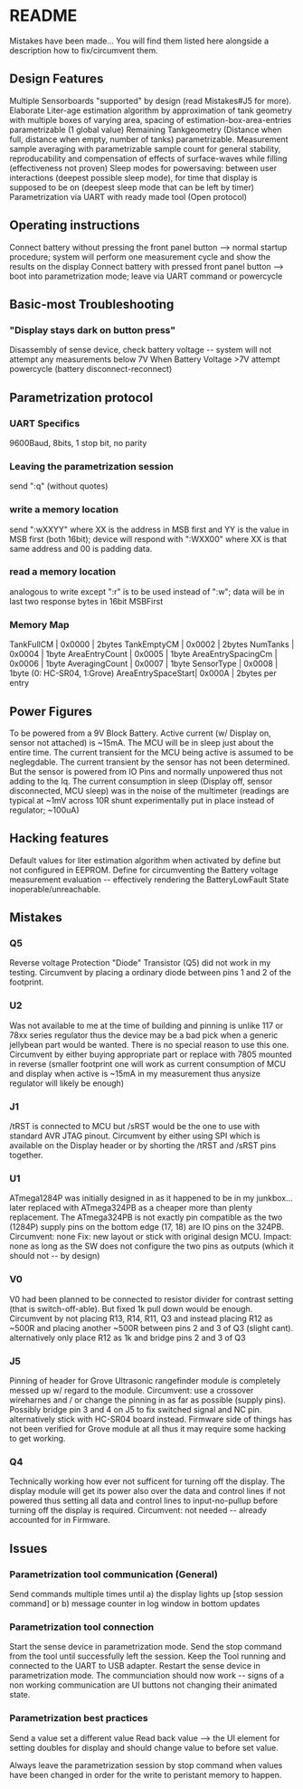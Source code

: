 # README

Mistakes have been made... You will find them listed here alongside a description how to fix/circumvent them. 

## Design Features
Multiple Sensorboards "supported" by design (read Mistakes#J5 for more).
Elaborate Liter-age estimation algorithm by approximation of tank geometry with multiple boxes of varying area, spacing of estimation-box-area-entries parametrizable (1 global value)
Remaining Tankgeometry (Distance when full, distance when empty, number of tanks) parametrizable. 
Measurement sample averaging with parametrizable sample count for general stability, reproducability and compensation of effects of surface-waves while filling (effectiveness not proven)
Sleep modes for powersaving: between user interactions (deepest possible sleep mode), for time that display is supposed to be on (deepest sleep mode that can be left by timer)
Parametrization via UART with ready made tool (Open protocol)

## Operating instructions
Connect battery without pressing the front panel button --> normal startup procedure; system will perform one measurement cycle and show the results on the display
Connect battery with pressed front panel button --> boot into parametrization mode; leave via UART command or powercycle

## Basic-most Troubleshooting 
### "Display stays dark on button press"
Disassembly of sense device, check battery voltage -- system will not attempt any measurements below 7V
When Battery Voltage >7V attempt powercycle (battery disconnect-reconnect)

## Parametrization protocol
### UART Specifics
9600Baud, 8bits, 1 stop bit, no parity
### Leaving the parametrization session
send ":q" (without quotes)
### write a memory location 
send ":wXXYY" where XX is the address in MSB first and YY is the value in MSB first (both 16bit); device will respond with ":WXX00" where XX is that same address and 00 is padding data.
### read a memory location
analogous to write except ":r" is to be used instead of ":w"; data will be in last two response bytes in 16bit MSBFirst
### Memory Map
TankFullCM         | 0x0000 | 2bytes
TankEmptyCM        | 0x0002 | 2bytes
NumTanks           | 0x0004 | 1byte
AreaEntryCount     | 0x0005 | 1byte
AreaEntrySpacingCm | 0x0006 | 1byte
AveragingCount     | 0x0007 | 1byte
SensorType         | 0x0008 | 1byte (0: HC-SR04, 1:Grove)
AreaEntrySpaceStart| 0x000A | 2bytes per entry

## Power Figures
To be powered from a 9V Block Battery. Active current (w/ Display on, sensor not attached) is ~15mA. 
The MCU will be in sleep just about the entire time. The current transient for the MCU being active is assumed to be neglegdable.
The current transient by the sensor has not been determined. But the sensor is powered from IO Pins and normally unpowered thus not adding to the Iq.
The current consumption in sleep (Display off, sensor disconnected, MCU sleep) was in the noise of the multimeter (readings are typical at ~1mV across 10R shunt experimentally put in place instead of regulator; ~100uA)

## Hacking features
Default values for liter estimation algorithm when activated by define but not configured in EEPROM.
Define for circumventing the Battery voltage measurement evaluation -- effectively rendering the BatteryLowFault State inoperable/unreachable.

## Mistakes 
### Q5
Reverse voltage Protection "Diode" Transistor (Q5) did not work in my testing.
Circumvent by placing a ordinary diode between pins 1 and 2 of the footprint.

### U2
Was not available to me at the time of building and pinning is unlike 117 or 78xx series regulator thus the device may be a bad pick when a generic jellybean part would be wanted. 
There is no special reason to use this one. 
Circumvent by either buying appropriate part or replace with 7805 mounted in reverse (smaller footprint one will work as current consumption of MCU and display when active is ~15mA in my measurement thus anysize regulator will likely be enough)

### J1
/tRST is connected to MCU but /sRST would be the one to use with standard AVR JTAG pinout. 
Circumvent by either using SPI which is available on the Display header or by shorting the /tRST and /sRST pins together.

### U1
ATmega1284P was initially designed in as it happened to be in my junkbox... later replaced with ATmega324PB as a cheaper more than plenty replacement.
The ATmega324PB is not exactly pin compatible as the two (1284P) supply pins on the bottom edge (17, 18) are IO pins on the 324PB.
Circumvent: none
Fix: new layout or stick with original design MCU. 
Impact: none as long as the SW does not configure the two pins as outputs (which it should not -- by design)

### V0
V0 had been planned to be connected to resistor divider for contrast setting (that is switch-off-able). But fixed 1k pull down would be enough.
Circumvent by not placing R13, R14, R11, Q3 and instead placing R12 as ~500R and placing another ~500R between pins 2 and 3 of Q3 (slight cant).
alternatively only place R12 as 1k and bridge pins 2 and 3 of Q3

### J5 
Pinning of header for Grove Ultrasonic rangefinder module is completely messed up w/ regard to the module. 
Circumvent: use a crossover wireharnes and / or change the pinning in as far as possible (supply pins). Possibly bridge pin 3 and 4 on J5 to fix switched signal and NC pin. 
alternatively stick with HC-SR04 board instead. 
Firmware side of things has not been verified for Grove module at all thus it may require some hacking to get working. 

### Q4 
Technically working how ever not sufficent for turning off the display. The display module will get its power also over the data and control lines if not powered thus setting all data and control lines to input-no-pullup before turning off the display is required.
Circumvent: not needed -- already accounted for in Firmware. 

## Issues
### Parametrization tool communication (General)
Send commands multiple times until a) the display lights up [stop session command] or b) message counter in log window in bottom updates
### Parametrization tool connection
Start the sense device in parametrization mode.
Send the stop command from the tool until successfully left the session. 
Keep the Tool running and connected to the UART to USB adapter.
Restart the sense device in parametrization mode. 
The communciation should now work -- signs of a non working communication are UI buttons not changing their animated state.
### Parametrization best practices
Send a value
set a different value
Read back value --> the UI element for setting doubles for display and should change value to before set value.

Always leave the parametrization session by stop command when values have been changed in order for the write to peristant memory to happen. 